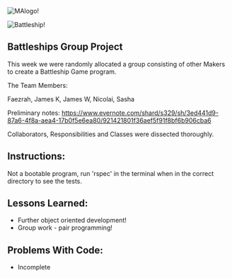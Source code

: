 ![MAlogo!](http://www.makersacademy.com/images/logo.png)

![Battleship!](http://img2.wikia.nocookie.net/__cb20110706133135/empiresandallies/images/1/1b/Railgun_Battleship.png)

Battleships Group Project
--
This week we were randomly allocated a group consisting of other Makers to create a Battleship Game program.


The Team Members:

Faezrah,
James K,
James W,
Nicolai,
Sasha

Preliminary notes: https://www.evernote.com/shard/s329/sh/3ed441d9-87a6-4f8a-aea4-17b0f5e6ea80/921421801f36aef5f91f8bf6b906cba6

Collaborators, Responsibilities and Classes were dissected thoroughly.

Instructions:
--
Not a bootable program, run 'rspec' in the terminal when in the correct directory to see the tests.


Lessons Learned:
--
* Further object oriented development!
* Group work - pair programming!

Problems With Code:
--
* Incomplete
